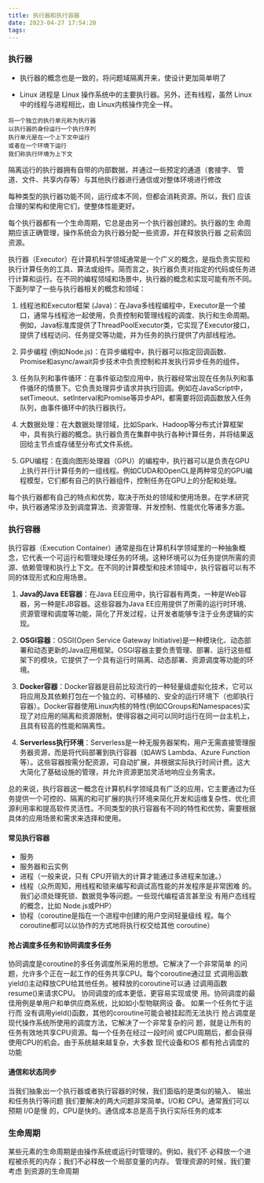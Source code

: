 ```yaml
---
title: 执行器和执行容器
date: 2023-04-27 17:54:20
tags:
---
```

### 执行器
- 执行器的概念也是一致的，将问题域隔离开来，使设计更加简单明了

- Linux 进程是 Linux 操作系统中的主要执行器。另外，还有线程，虽然 Linux 中的线程与进程相比，由 Linux内核操作完全一样。
```
将一个独立的执行单元称为执行器
以执行器的身份运行一个执行序列
执行单元是在一个上下文中运行
或者在一个环境下运行
我们称执行环境为上下文
```
隔离运行的执行器拥有自带的内部数据，并通过一些预定的通道（套接字、 管道、文件、共享内存等）与其他执行器进行通信或对整体环境进行修改

每种类型的执行器功能不同，运行成本不同，但都会消耗资源。所以，我们 应该合理的架构和使用它们，使整体性能更好。

每个执行器都有一个生命周期，它总是由另一个执行器创建的。执行器的生 命周期应该正确管理，操作系统会为执行器分配一些资源，并在释放执行器 之前索回资源。



执行器（Executor）在计算机科学领域通常是一个广义的概念，是指负责实现和执行计算任务的工具、算法或组件。简而言之，执行器负责对指定的代码或任务进行计算和运行。在不同的编程领域和场景中，执行器的概念和实现可能有所不同。下面列举了一些与执行器相关的概念和领域：

1. 线程池和Executor框架 (Java)：在Java多线程编程中，Executor是一个接口，通常与线程池一起使用，负责控制和管理线程的调度、执行和生命周期。例如，Java标准库提供了ThreadPoolExecutor类，它实现了Executor接口，提供了线程访问、任务提交等功能，并为任务的执行提供了内部线程池。

2. 异步编程 (例如Node.js)：在异步编程中，执行器可以指定回调函数、Promise和async/await异步技术中负责控制和并发执行异步任务的组件。

3. 任务队列和事件循环：在事件驱动型应用中，执行器经常出现在任务队列和事件循环的情景下。它负责处理异步请求并执行回调。例如在JavaScript中，setTimeout、setInterval和Promise等异步API，都需要将回调函数放入任务队列，由事件循环中的执行器执行。

4. 大数据处理：在大数据处理领域，比如Spark、Hadoop等分布式计算框架中，具有执行器的概念。执行器负责在集群中执行各种计算任务，并将结果返回给主节点或存储至分布式文件系统。

5. GPU编程：在面向图形处理器（GPU）的编程中，执行器可以是负责在GPU上执行并行计算任务的一组线程。例如CUDA和OpenCL是两种常见的GPU编程模型，它们都有自己的执行器组件，控制任务在GPU上的分配和处理。

每个执行器都有自己的特点和优势，取决于所处的领域和使用场景。在学术研究中，执行器通常涉及到调度算法、资源管理、并发控制、性能优化等诸多方面。

### 执行容器
执行容器（Execution Container）通常是指在计算机科学领域里的一种抽象概念，它代表一个可运行和管理处理任务的环境。这种环境可以为任务提供所需的资源、依赖管理和执行上下文。在不同的计算模型和技术领域中，执行容器可以有不同的体现形式和应用场景。


1. **Java的Java EE容器**：在Java EE应用中，执行容器有两类，一种是Web容器，另一种是EJB容器。这些容器为Java EE应用提供了所需的运行时环境、资源管理和调度等功能，简化了开发过程，让开发者能够专注于业务逻辑的实现。

2. **OSGI容器**：OSGI(Open Service Gateway Initiative)是一种模块化、动态部署和动态更新的Java应用框架。OSGI容器主要负责管理、部署、运行这些框架下的模块，它提供了一个具有运行时隔离、动态部署、资源调度等功能的环境。

3. **Docker容器**：Docker容器是目前比较流行的一种轻量级虚拟化技术，它可以将应用及其依赖打包在一个独立的、可移植的、安全的运行环境下（也即执行容器）。Docker容器使用Linux内核的特性(例如CGroups和Namespaces)实现了对应用的隔离和资源限制，使得容器之间可以同时运行在同一台主机上，且具有较高的性能和隔离性。

4. **Serverless执行环境**：Serverless是一种无服务器架构，用户无需直接管理服务器资源，而是将代码部署到执行容器（如AWS Lambda、Azure Function等）。这些容器按需分配资源，可自动扩展，并根据实际执行时间计费。这大大简化了基础设施的管理，并允许资源更加灵活地响应业务需求。

总的来说，执行容器这一概念在计算机科学领域具有广泛的应用，它主要通过为任务提供一个可控的、隔离的和可扩展的执行环境来简化开发和运维复杂性、优化资源利用率和提高软件灵活性。不同类型的执行容器有不同的特性和优势，需要根据具体的应用场景和需求来选择和使用。

#### 常见执行容器
- 服务
- 服务器和云实例
- 进程（一般来说，只有 CPU开销大的计算才能通过多进程来加速。）
- 线程（众所周知，用线程和锁来编写和调试高性能的并发程序是非常困难 的。我们必须处理死锁、数据竞争等问题。一些现代编程语言甚至没 有用户态线程的概念，比如 Node.js或PHP）
- 协程（coroutine是指在一个进程中创建的用户空间轻量级线 程。每个 coroutine都可以以协作的方式地将执行权交给其他 coroutine）
#### 抢占调度多任务和协同调度多任务
协同调度是coroutine的多任务调度所采用的思想。它解决了一个非常简单 的问题，允许多个正在一起工作的任务共享CPU。每个coroutine通过显 式调用函数yield()主动释放CPU给其他任务。被释放的coroutine可以通 过调用函数resume()来请求CPU。 协同调度的成本更低，更容易实现或使 用。协同调度的最佳用例是单用户和单供应商系统，比如如小型物联网设 备。
如果一个任务忙于运行而 没有调用yield()函数，其他的coroutine可能会被挂起而无法执行
抢占调度是现代操作系统所使用的调度方法，它解决了一个非常复杂的问 题，就是让所有的任务有效地共享CPU资源。每一个任务在经过一段时间 或CPU周期后，都会获得使用CPU的机会。由于系统越来越复杂，大多数 现代设备和OS 都有抢占调度的功能

#### 通信和状态同步
当我们抽象出一个执行器或者执行容器的时候，我们面临的是类似的输入、 输出和任务执行等问题
我们要解决的两大问题非常简单。I/O和 CPU。通常我们可以预期 I/O是慢 的，CPU是快的。通信成本总是高于执行实际任务的成本


### 生命周期 
某些元素的生命周期是由操作系统或运行时管理的。例如，我们不 必释放一个进程被杀死的内存；我们不必释放一个局部变量的内存。
管理资源的时候，我们要考虑 到资源的生命周期
